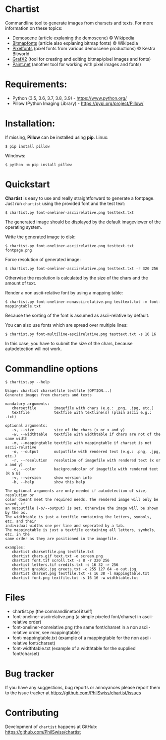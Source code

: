 Chartist
========

Commandline tool to generate images from charsets and texts. For more information on these topics:

* [Demoscene](https://en.wikipedia.org/wiki/Demoscene) (article explaning the demoscene) © Wikipedia
* [Bitmapfonts](https://en.wikipedia.org/wiki/Computer_font) (article also explaning bitmap fonts) © Wikipedia
* [Pixelfonts](http://janeway.exotica.org.uk/search.php?what=0&special=&query=&cat=1630&show=128&tags=&effects=&gfxstyles=&collection_category=0&collection=&year=all&soundformat=&bitplanes=0&gfxsize=0&country=&more=hide) (pixel fonts from various demoscene productions) © Kestra Bitworld
* [GrafX2](http://grafx2.chez.com) (tool for creating and editing bitmap/pixel images and fonts)
* [Paint.net](https://www.getpaint.net) (another tool for working with pixel images and fonts)


Requirements:
=============

- Python (3.5, 3.6, 3.7, 3.8, 3.9) - https://www.python.org/
- Pillow (Python Imaging Library) - https://pypi.org/project/Pillow/


Installation:
=============
If missing, **Pillow** can be installed using **pip**.
Linux: 

    $ pip install pillow
Windows:

    $ python -m pip install pillow


Quickstart
==========

**Chartist** is easy to use and really straightforward to generate a fontpage.
Just run `chartist` using the provided font and the test text:

    $ chartist.py font-oneliner-asciirelative.png testtext.txt

The generated image should be displayed by the default imageviewer of the operating system.

Write the generated image to disk:

    $ chartist.py font-oneliner-asciirelative.png testtext.txt fontpage.png

Force resolution of generated image:

    $ chartist.py font-oneliner-asciirelative.png testtext.txt -r 320 256

Otherwise the resolution is calculated by the size of the chars and the amount of text.

Render a non ascii-relative font by using a mapping table:

    $ chartist.py font-oneliner-nonasciirelative.png testtext.txt -m font-mappingtable.txt

Because the sorting of the font is assumed as ascii-relative by default.

You can also use fonts which are spread over multiple lines:

    $ chartist.py font-multiline-asciirelative.png testtext.txt -s 16 16

In this case, you have to submit the size of the chars, because autodetection will not work.


Commandline options
===================

    $ chartist.py --help

    Usage: chartist charsetfile textfile [OPTION...]
    Generate images from charsets and texts
    
    mandatory arguments:
       charsetfile        imagefile with chars (e.g.: .png, .jpg, etc.)
       textfile           textfile with textline(s) (plain ascii e.g.: .txt)

    optional arguments:
       -s, --size         size of the chars (x or x and y)
	   -w, --widthtable   textfile with widthtable if chars are not of the same width
	   -m, --mappingtable textfile with mappingtable if charset is not ascii-relative
       -o, --output       outputfile with rendered text (e.g.: .png, .jpg, etc.)
       -r, --resolution   resolution of imagefile with rendered text (x or x and y)
       -c, --color        backgroundcolor of imagefile with rendered text (R G B)
       -v, --version      show version info
       -h, --help         show this help

    The optional arguments are only needed if autodetection of size, resolution or
    color doesnt meet the required needs. The rendered image will only be saved, if
    an outputfile (-o/--output) is set. Otherwise the image will be shown by the os.
	The widthtable is just a textfile containing the letters, symbols, etc. and their
    individual widths one per line and seperated by a tab.
    The mappingtable is just a textfile containing all letters, symbols, etc. in the
    same order as they are positioned in the imagefile.

    examples:
       chartist charsetfile.png textfile.txt
       chartist chars.gif text.txt -o screen.png
       chartist font.tif scroll.txt -s 8 -r 320 256
       chartist letters.tif credits.txt -s 16 32 -r 256
       chartist graphic.jpg greets.txt -c 255 127 64 -o out.jpg
       chartist charset.png textfile.txt -s 16 38 -l mappingtable.txt
       chartist font.png textfile.txt -s 16 16 -w widthtable.txt

Files
=====

* chartist.py (the commandlinetool itself)
* font-oneliner-asciirelative.png (a simple pixeled font/charset in ascii-relative order)
* font-oneliner-nonrelative.png (the same font/charset in a non ascii-relative order, see mappingtable)
* font-mappingtable.txt (example of a mappingtable for the non ascii-relative font/charset)
* font-widthtable.txt (example of a widthtable for the supplied font/charset)


Bug tracker
===========

If you have any suggestions, bug reports or annoyances please report them to the issue tracker at https://github.com/PhilSwiss/chartist/issues


Contributing
============

Development of `chartist` happens at GitHub: https://github.com/PhilSwiss/chartist
